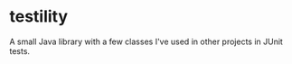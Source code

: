testility
=========

A small Java library with a few classes I've used in other projects in JUnit tests.
